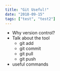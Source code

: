 ```yaml
---
title: "Git Useful!"
date: "2018-09-15"
tags: ["test", "test2"]
---
```


- Why version control?
- Talk about the tool
    - git add
    - git commit
    - git pull
    - git push
- useful commands